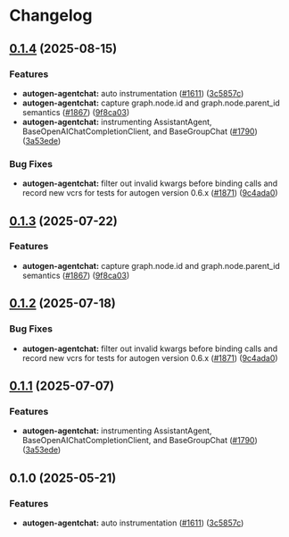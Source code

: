 # Changelog

## [0.1.4](https://github.com/d3x41/openinference/compare/python-openinference-instrumentation-autogen-agentchat-v0.1.3...python-openinference-instrumentation-autogen-agentchat-v0.1.4) (2025-08-15)


### Features

* **autogen-agentchat:** auto instrumentation ([#1611](https://github.com/d3x41/openinference/issues/1611)) ([3c5857c](https://github.com/d3x41/openinference/commit/3c5857c2864c3b367888683d1fd470ec631c389f))
* **autogen-agentchat:** capture graph.node.id and graph.node.parent_id semantics ([#1867](https://github.com/d3x41/openinference/issues/1867)) ([9f8ca03](https://github.com/d3x41/openinference/commit/9f8ca0373856e94305e531ef1e325525b5958ff9))
* **autogen-agentchat:** instrumenting AssistantAgent, BaseOpenAIChatCompletionClient, and BaseGroupChat ([#1790](https://github.com/d3x41/openinference/issues/1790)) ([3a53ede](https://github.com/d3x41/openinference/commit/3a53ede8716e1a2d862ec653740b93881ebb1106))


### Bug Fixes

* **autogen-agentchat:** filter out invalid kwargs before binding calls and record new vcrs for tests for autogen version 0.6.x ([#1871](https://github.com/d3x41/openinference/issues/1871)) ([9c4ada0](https://github.com/d3x41/openinference/commit/9c4ada0847be85fff074ef493ad2f138f80369d2))

## [0.1.3](https://github.com/Arize-ai/openinference/compare/python-openinference-instrumentation-autogen-agentchat-v0.1.2...python-openinference-instrumentation-autogen-agentchat-v0.1.3) (2025-07-22)


### Features

* **autogen-agentchat:** capture graph.node.id and graph.node.parent_id semantics ([#1867](https://github.com/Arize-ai/openinference/issues/1867)) ([9f8ca03](https://github.com/Arize-ai/openinference/commit/9f8ca0373856e94305e531ef1e325525b5958ff9))

## [0.1.2](https://github.com/Arize-ai/openinference/compare/python-openinference-instrumentation-autogen-agentchat-v0.1.1...python-openinference-instrumentation-autogen-agentchat-v0.1.2) (2025-07-18)


### Bug Fixes

* **autogen-agentchat:** filter out invalid kwargs before binding calls and record new vcrs for tests for autogen version 0.6.x ([#1871](https://github.com/Arize-ai/openinference/issues/1871)) ([9c4ada0](https://github.com/Arize-ai/openinference/commit/9c4ada0847be85fff074ef493ad2f138f80369d2))

## [0.1.1](https://github.com/Arize-ai/openinference/compare/python-openinference-instrumentation-autogen-agentchat-v0.1.0...python-openinference-instrumentation-autogen-agentchat-v0.1.1) (2025-07-07)


### Features

* **autogen-agentchat:** instrumenting AssistantAgent, BaseOpenAIChatCompletionClient, and BaseGroupChat ([#1790](https://github.com/Arize-ai/openinference/issues/1790)) ([3a53ede](https://github.com/Arize-ai/openinference/commit/3a53ede8716e1a2d862ec653740b93881ebb1106))

## 0.1.0 (2025-05-21)


### Features

* **autogen-agentchat:** auto instrumentation ([#1611](https://github.com/Arize-ai/openinference/issues/1611)) ([3c5857c](https://github.com/Arize-ai/openinference/commit/3c5857c2864c3b367888683d1fd470ec631c389f))
